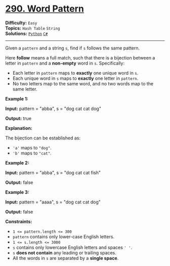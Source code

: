 # [290. Word Pattern](https://leetcode.com/problems/word-pattern/)

**Difficulty:** `Easy`  
**Topics:** `Hash Table` `String`  
**Solutions:** [`Python`](../../src/python/challenges/problems/word_pattern_test.py) [`C#`](../../src/csharp/challenges/Problems/WordPattern.cs)  

---

Given a `pattern` and a string `s`, find if `s` follows the same pattern.

Here **follow** means a full match, such that there is a bijection between a letter in `pattern` and a **non-empty** word in `s`. Specifically:

* Each letter in `pattern` maps to **exactly** one unique word in `s`.
* Each unique word in `s` maps to **exactly** one letter in `pattern`.
* No two letters map to the same word, and no two words map to the same letter.

**Example 1:**

**Input:** pattern = "abba", s = "dog cat cat dog"

**Output:** true

**Explanation:**

The bijection can be established as:

* `'a'` maps to `"dog"`.
* `'b'` maps to `"cat"`.

**Example 2:**

**Input:** pattern = "abba", s = "dog cat cat fish"

**Output:** false

**Example 3:**

**Input:** pattern = "aaaa", s = "dog cat cat dog"

**Output:** false

**Constraints:**

* `1 <= pattern.length <= 300`
* `pattern` contains only lower-case English letters.
* `1 <= s.length <= 3000`
* `s` contains only lowercase English letters and spaces `' '`.
* `s` **does not contain** any leading or trailing spaces.
* All the words in `s` are separated by a **single space**.